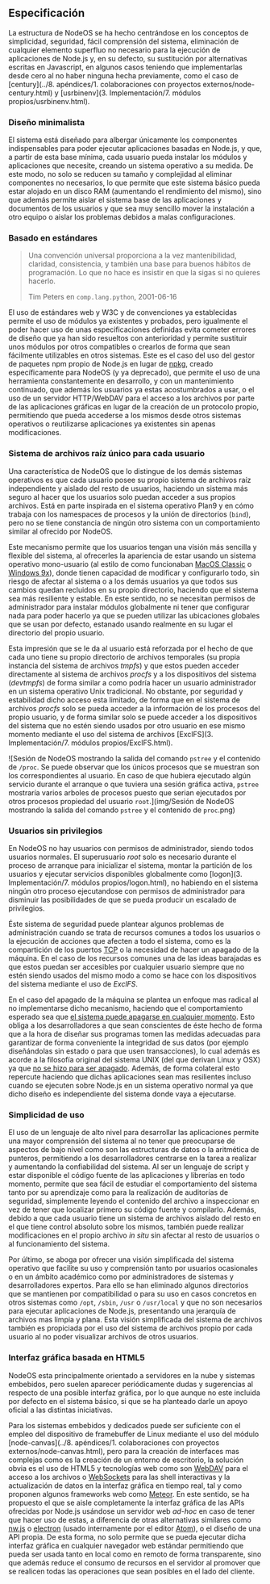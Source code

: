 ## Especificación

La estructura de NodeOS se ha hecho centrándose en los conceptos de simplicidad,
seguridad, fácil comprensión del sistema, eliminación de cualquier elemento
superfluo no necesario para la ejecución de aplicaciones de Node.js y,
en su defecto, su sustitución por alternativas escritas en Javascript, en
algunos casos teniendo que implementarlas desde cero al no haber ninguna hecha
previamente, como el caso de
[century](../8. apéndices/1. colaboraciones con proyectos externos/node-century.html)
y [usrbinenv](3. Implementación/7. módulos propios/usrbinenv.html).

### Diseño minimalista

El sistema está diseñado para albergar únicamente los componentes indispensables
para poder ejecutar aplicaciones basadas en Node.js, y que, a partir de esta base
mínima, cada usuario pueda instalar los módulos y aplicaciones que necesite,
creando un sistema operativo a su medida. De este modo, no solo se reducen su
tamaño y complejidad al eliminar componentes no necesarios, lo que permite que
este sistema básico pueda estar alojado en un disco RAM (aumentando el
rendimiento del mismo), sino que además permite aislar el sistema base de las
aplicaciones y documentos de los usuarios y que sea muy sencillo mover la
instalación a otro equipo o aislar los problemas debidos a malas configuraciones.

### Basado en estándares

> Una convención universal proporciona a la vez mantenibilidad, claridad,
> consistencia, y también una base para buenos hábitos de programación. Lo que
> no hace es insistir en que la sigas si no quieres hacerlo.
>
> Tim Peters en `comp.lang.python`, 2001-06-16

El uso de estándares web y W3C y de convenciones ya establecidas permite el uso
de módulos ya existentes y probados, pero igualmente el poder hacer uso de unas
especificaciones definidas evita cometer errores de diseño que ya
han sido resueltos con anterioridad y permite sustituir unos módulos por otros
compatibles o crearlos de forma que sean fácilmente utilizables en otros
sistemas. Este es el caso del uso del gestor de paquetes npm propio
de Node.js en lugar de [npkg](http://npkg.org), creado específicamente para
NodeOS (y ya deprecado), que permite el uso de una herramienta
constantemente en desarrollo, y con un mantenimiento continuado, que además los
usuarios ya estas acostumbrados a usar, o el uso de un servidor HTTP/WebDAV para
el acceso a los archivos por parte de las aplicaciones gráficas en lugar de la
creación de un protocolo propio, permitiendo que pueda accederse a los mismos
desde otros sistemas operativos o reutilizarse aplicaciones ya existentes sin
apenas modificaciones.

### Sistema de archivos raíz único para cada usuario

Una característica de NodeOS que lo distingue de los demás sistemas operativos
es que cada usuario posee su propio sistema de archivos raíz independiente y
aislado del resto de usuarios, haciendo un sistema más seguro al hacer que los
usuarios solo puedan acceder a sus propios archivos. Está en parte
inspirada en el sistema operativo Plan9 y en cómo trabaja con los namespaces de
procesos y la unión de directorios (`bind`), pero no se tiene constancia de ningún
otro sistema con un comportamiento similar al ofrecido por NodeOS.

Este mecanismo permite que los usuarios tengan una visión más sencilla y
flexible del sistema, al ofrecerles la apariencia de estar usando un sistema
operativo mono-usuario (al estilo de como funcionaban
[MacOS Classic](https://es.wikipedia.org/wiki/Historia_de_Mac_OS) o
[Windows 9x](https://es.wikipedia.org/wiki/Windows_9x)), donde tienen capacidad
de modificar y configurarlo todo, sin riesgo de afectar al sistema o a los demás
usuarios ya que todos sus cambios quedan recluidos en su propio directorio, haciendo que el sistema sea más resiliente y estable. En este sentido,
no se necesitan permisos de administrador para instalar módulos globalmente ni
tener que configurar nada para poder hacerlo ya que se pueden utilizar las
ubicaciones globales que se usan por defecto, estanado usando realmente
en su lugar el directorio del propio usuario.

Esta impresión que se le da al usuario está reforzada por el hecho de que cada
uno tiene su propio directorio de archivos temporales (su propia instancia del
sistema de archivos *tmpfs*) y que estos pueden acceder directamente al sistema
de archivos *procfs* y a los dispositivos del sistema (*devtmpfs*) de forma
similar a como podría hacer un usuario administrador en un sistema operativo
Unix tradicional. No obstante, por seguridad y estabilidad dicho acceso esta
limitado, de forma que en el sistema de archivos *procfs* solo se pueda acceder
a la información de los procesos del propio usuario, y de forma similar solo se
puede acceder a los dispositivos del sistema que no estén siendo usados por otro
usuario en ese mismo momento mediante el uso del sistema de archivos
[ExclFS](3. Implementación/7. módulos propios/ExclFS.html).

![Sesión de NodeOS mostrando la salida del comando `pstree` y el contenido de `/proc`. Se puede observar que los únicos procesos que se muestran son los correspondientes al usuario. En caso de que hubiera ejecutado algún servicio durante el arranque o que tuviera una sesión gráfica activa, `pstree` mostraría varios arboles de procesos puesto que serian ejecutados por otros procesos propiedad del usuario `root`.](img/Sesión de NodeOS mostrando la salida del comando `pstree` y el contenido de `proc`.png)

### Usuarios sin privilegios

En NodeOS no hay usuarios con permisos de administrador, siendo todos usuarios
normales. El superusuario *root* solo es necesario durante el proceso de
arranque para inicializar el sistema, montar la partición de los usuarios y
ejecutar servicios disponibles globalmente como
[logon](3. Implementación/7. módulos propios/logon.html), no habiendo en el
sistema ningún otro proceso ejecutandose con permisos de administrador para
disminuir las posibilidades de que se pueda producir un escalado de privilegios.

Éste sistema de seguridad puede plantear algunos problemas de administración
cuando se trata de recursos comunes a todos los usuarios o la ejecución de
acciones que afecten a todo el sistema, como es la compartición de los puertos
[TCP](https://github.com/NodeOS/NodeOS/issues/35) o la necesidad de hacer un
apagado de la máquina. En el caso de los recursos comunes una de las ideas
barajadas es que estos puedan ser accesibles por cualquier usuario siempre que
no estén siendo usados del mismo modo a como se hace con los dispositivos del
sistema mediante el uso de *ExclFS*.

En el caso del apagado de la máquina se plantea un enfoque mas radical al no
implementarse dicho mecanismo, haciendo que el comportamiento esperado sea que
[el sistema puede apagarse en cualquier momento](https://github.com/NodeOS/NodeOS/issues/71).
Esto obliga a los desarrolladores a que sean conscientes de éste hecho de forma
que a la hora de diseñar sus programas tomen las medidas adecuadas para
garantizar de forma conveniente la integridad de sus datos (por ejemplo
diseñándolas sin estado o para que usen transacciones), lo cual además es acorde
a la filosofía original del sistema UNIX (del que derivan Linux y OSX) ya que
[no se hizo para ser apagado](http://www.tldp.org/LDP/intro-linux/html/sect_04_02.html#sect_04_02_06).
Además, de forma colateral esto repercute haciendo que dichas aplicaciones sean
mas resilientes incluso cuando se ejecuten sobre Node.js en un sistema operativo
normal ya que dicho diseño es independiente del sistema donde vaya a ejecutarse.

### Simplicidad de uso

El uso de un lenguaje de alto nivel para desarrollar las aplicaciones permite
una mayor comprensión del sistema al no tener que preocuparse de aspectos de
bajo nivel como son las estructuras de datos o la aritmética de punteros,
permitiendo a los desarrolladores centrarse en la tarea a realizar y aumentando
la confiabilidad del sistema. Al ser un lenguaje de script y estar disponible el
código fuente de las aplicaciones y librerías en todo momento, permite que sea
fácil de estudiar el comportamiento del sistema tanto por su aprendizaje como
para la realización de auditorías de seguridad, simplemente leyendo el contenido
del archivo a inspeccionar en vez de tener que localizar primero su código
fuente y compilarlo. Además, debido a que cada usuario tiene un sistema de
archivos aislado del resto en el que tiene control absoluto sobre los mismos,
también puede realizar modificaciones en el propio archivo *in situ* sin afectar
al resto de usuarios o al funcionamiento del sistema.

Por último, se aboga por ofrecer una visión simplificada del sistema operativo
que facilite su uso y comprensión tanto por usuarios ocasionales o en un ámbito
académico como por administradores de sistemas y desarrolladores expertos. Para
ello se han eliminado algunos directorios que se mantienen por compatibilidad o
para su uso en casos concretos en otros sistemas como `/opt`, `/sbin`, `/usr` o
`/usr/local` y que no son necesarios para ejecutar aplicaciones de Node.js,
presentando una jerarquía de archivos mas limpia y plana. Esta visión
simplificada del sistema de archivos también es propiciada por el uso del
sistema de archivos propio por cada usuario al no poder visualizar archivos de
otros usuarios.

### Interfaz gráfica basada en HTML5

NodeOS esta principalmente orientado a servidores en la nube y sistemas
embebidos, pero suelen aparecer periódicamente dudas y sugerencias al respecto
de una posible interfaz gráfica, por lo que aunque no este incluida por defecto
en el sistema básico, si que se ha planteado darle un apoyo oficial a las
distintas iniciativas.

Para los sistemas embebidos y dedicados puede ser suficiente con el empleo del
dispositivo de framebuffer de Linux mediante el uso del módulo
[node-canvas](../8. apéndices/1. colaboraciones con proyectos externos/node-canvas.html),
pero para la creación de interfaces mas complejas como es la creación de un
entorno de escritorio, la solución obvia es el uso de HTML5 y tecnologías web
como son [WebDAV](http://www.webdav.org) para el acceso a los archivos o
[WebSockets](https://tools.ietf.org/html/rfc6455) para las shell interactivas y
la actualización de datos en la interfaz gráfica en tiempo real, tal y como
proponen algunos frameworks web como [Meteor](https://www.meteor.com). En este
sentido, se ha propuesto el que se aisle completamente la interfaz gráfica de
las APIs ofrecidas por Node.js usándose un servidor web *ad-hoc* en caso de
tener que hacer uso de estas, a diferencia de otras alternativas similares como
[nw.js](http://nwjs.io) o [electron](http://electron.atom.io) (usado internamente
por el editor [Atom](https://atom.io)), o el diseño de una API propia. De esta forma, no solo
permite que se pueda ejecutar dicha interfaz gráfica en cualquier navegador web
estándar permitiendo que pueda ser usada tanto en local como en remoto de forma
transparente, sino que además reduce el consumo de recursos en el servidor al
promover que se realicen todas las operaciones que sean posibles en el lado del
cliente.
